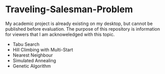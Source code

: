 # Traveling-Salesman-Problem
My academic project is already existing on my desktop, but cannot be published before evaluation. The purpose of this repository is information for viewers that I am acknoweledged with this topic.
- Tabu Search
- Hill Climbing with Multi-Start
- Nearest Neighbour
- Simulated Annealing
- Genetic Algorithm

